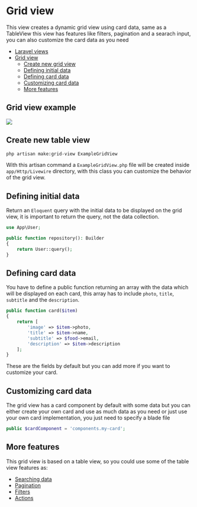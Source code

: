 # Grid view

This view creates a dynamic grid view using card data, same as a TableView this view has features like filters, pagination and a searach input, you can also customize the card data as you need

- [Laravel views](../README.md)
- [Grid view](#grid-view)
  - [Create new grid view](#create-new-grid-view)
  - [Defining initial data](#defining-initial-data)
  - [Defining card data](#defining-card-data)
  - [Customizing card data](#customizing-card-data)
  - [More features](#more-features)

## Grid view example

![](./grid.png)

## Create new table view

```bash
php artisan make:grid-view ExampleGridView
```

With this artisan command a `ExampleGridView.php` file will be created inside `app/Http/Livewire` directory, with this class you can customize the behavior of the grid view.

## Defining initial data

Return an `Eloquent` query with the initial data to be displayed on the grid view, it is important to return the query, not the data collection.

```php
use App\User;

public function repository(): Builder
{
    return User::query();
}
```

## Defining card data

You have to define a public function returning an array with the data which will be displayed on each card, this array has to include `photo`, `title`, `subtitle` and the `description`.

```php
public function card($item)
{
    return [
        'image' => $item->photo,
        'title' => $item->name,
        'subtitle' => $food->email,
        'description' => $item->description
    ];
}
```

These are the fields by default but you can add more if you want to customize your card.

## Customizing card data

The grid view has a card component by default with some data but you can either create your own card and use as much data as you need or just use your own card implementation, you just need to specify a blade file

```php
public $cardComponent = 'components.my-card';
```

## More features
This grid view is based on a table view, so you could use some of the table view features as:

- [Searching data](./table-view#searching-data)
- [Pagination](./table-view#pagination)
- [Filters](./table-view#filters)
- [Actions](./table-view#actions)